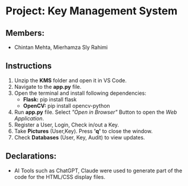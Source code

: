 # Project: Key Management System

## Members: 
* Chintan Mehta, Mierhamza Sly Rahimi

## Instructions

1. Unzip the **KMS** folder and open it in VS Code.
2. Navigate to the **app.py** file.
3. Open the terminal and install following dependencies:
    * **Flask:** pip install flask
    * **OpenCV:** pip install opencv-python
4. Run **app.py** file. Select *"Open in Browser"* Button to open the *Web Application*.
5. Register a User, Login, Check in/out a Key.
6. Take **Pictures** (User,Key). Press **'q'** to close the window.
5. Check **Databases** (User, Key, Audit) to view updates.


## Declarations: 
* AI Tools such as ChatGPT, Claude  were used to generate part of the code for the HTML/CSS display files.